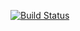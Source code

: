 [![Build Status](https://travis-ci.org/Si-hub/-waiter_webapp.svg?branch=master)](https://travis-ci.org/Si-hub/-waiter_webapp)